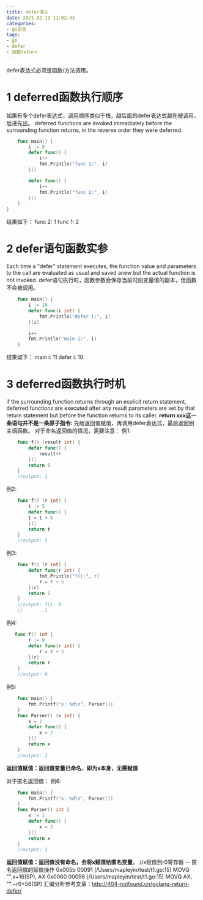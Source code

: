 ```yaml
---
title: defer深入
date: 2021-02-11 11:02:43
categories:
- go语言
tags:
- go
- defer
- 函数return
---
```


defer表达式必须是函数/方法调用。

# 1 deferred函数执行顺序
如果有多个defer表达式，调用顺序类似于栈，越后面的defer表达式越先被调用，后进先出。
deferred functions are invoked immediately before the surrounding function returns, in the reverse order they were deferred.
```go
    func main() {
        i := 0
        defer func() {
            i++
            fmt.Println("func 1:", i)
        }()

        defer func() {
            i++
            fmt.Println("func 2:", i)
        }()
    }
}
```
结果如下：
func 2: 1
func 1: 2

# 2 defer语句函数实参
Each time a "defer" statement executes, the function value and parameters to the call are evaluated as usual and saved anew but the actual function is not invoked.
defer语句执行时，函数参数会保存当前时刻变量值的副本，但函数不会被调用。
```go
    func main() {
        i := 10
        defer func(i int) {
            fmt.Println("defer i:", i)
        }(i)

        i++
        fmt.Println("main i:", i)
    }
```
结果如下：
main i: 11
defer i: 10

# 3 deferred函数执行时机
if the surrounding function returns through an explicit return statement, deferred functions are executed after any result parameters are set by that return statement but before the function returns to its caller.
**return xxx这一条语句并不是一条原子指令:** 先给返回值赋值，再调用defer表达式，最后返回到主调函数。
对于命名返回值的情况，需要注意：
例1:
```go
    func f() (result int) {
        defer func() {
            result++
        }()
        return 0
    }
    //output: 1
```

例2:
```go
    func f() (r int) {
        t := 5
        defer func() {
        t = t + 5
        }()
        return t
    }
    //output: 5
```

例3:
```go
    func f() (r int) {
        defer func(r int) {
            fmt.Println("f():", r)
            r = r + 5
        }(r)
        return 1
    }
    //output: f(): 0
    //        1
```

例4:
```go
   func f() int {
        r := 0
        defer func(r int) {
            r = r + 5
        }(r)
        return r
    }
    //output: 0
```

例5:
```go
    func main() {
        fmt.Printf("x: %d\n", Parser())
    }
    func Parser() (x int) {
        x = 1
        defer func() {
            x = 2
        }()
        return x
    }
    //output: 2
```
**返回值赋值：返回值变量已命名，即为x本身，无需赋值**

对于匿名返回值：
例6:
```go
    func main() {
        fmt.Printf("x: %d\n", Parser())
    }
    func Parser() int {
        x := 1
        defer func() {
            x = 2
        }()
        return x
    }
    //output: 1
```
**返回值赋值：返回值没有命名，会将x赋值给匿名变量**。
//x赋值到r0寄存器 -- 匿名返回值的赋值操作
0x005b 00091 (/Users/mapleyin/test/t1.go:15)	MOVQ	"".x+16(SP), AX
0x0060 00096 (/Users/mapleyin/test/t1.go:15)	MOVQ	AX, "".~r0+56(SP)
汇编分析参考文章：http://404-notfound.cn/golang-return-defer/
